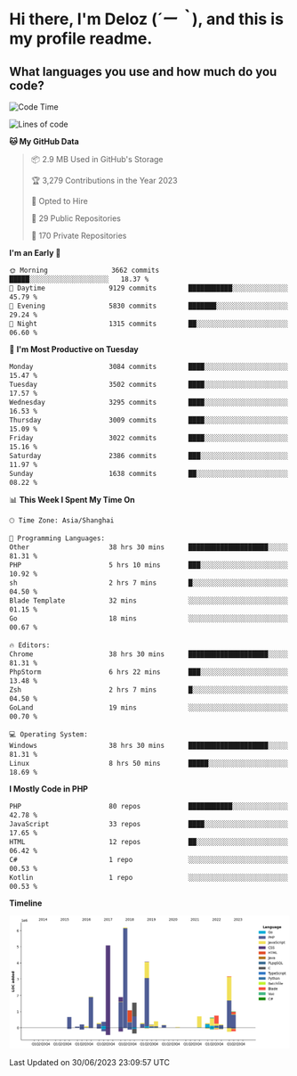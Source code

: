 # **Hi there, I'm Deloz (*´ー｀*), and this is my profile readme.**

## **What languages you use and how much do you code?**

<!--START_SECTION:waka-->
![Code Time](http://img.shields.io/badge/Code%20Time-1%2C787%20hrs%2023%20mins-blue)

![Lines of code](https://img.shields.io/badge/From%20Hello%20World%20I%27ve%20Written-31.1%20million%20lines%20of%20code-blue)

**🐱 My GitHub Data** 

> 📦 2.9 MB Used in GitHub's Storage 
 > 
> 🏆 3,279 Contributions in the Year 2023
 > 
> 💼 Opted to Hire
 > 
> 📜 29 Public Repositories 
 > 
> 🔑 170 Private Repositories 
 > 
**I'm an Early 🐤** 

```text
🌞 Morning                3662 commits        █████░░░░░░░░░░░░░░░░░░░░   18.37 % 
🌆 Daytime                9129 commits        ███████████░░░░░░░░░░░░░░   45.79 % 
🌃 Evening                5830 commits        ███████░░░░░░░░░░░░░░░░░░   29.24 % 
🌙 Night                  1315 commits        ██░░░░░░░░░░░░░░░░░░░░░░░   06.60 % 
```
📅 **I'm Most Productive on Tuesday** 

```text
Monday                   3084 commits        ████░░░░░░░░░░░░░░░░░░░░░   15.47 % 
Tuesday                  3502 commits        ████░░░░░░░░░░░░░░░░░░░░░   17.57 % 
Wednesday                3295 commits        ████░░░░░░░░░░░░░░░░░░░░░   16.53 % 
Thursday                 3009 commits        ████░░░░░░░░░░░░░░░░░░░░░   15.09 % 
Friday                   3022 commits        ████░░░░░░░░░░░░░░░░░░░░░   15.16 % 
Saturday                 2386 commits        ███░░░░░░░░░░░░░░░░░░░░░░   11.97 % 
Sunday                   1638 commits        ██░░░░░░░░░░░░░░░░░░░░░░░   08.22 % 
```


📊 **This Week I Spent My Time On** 

```text
🕑︎ Time Zone: Asia/Shanghai

💬 Programming Languages: 
Other                    38 hrs 30 mins      ████████████████████░░░░░   81.31 % 
PHP                      5 hrs 10 mins       ███░░░░░░░░░░░░░░░░░░░░░░   10.92 % 
sh                       2 hrs 7 mins        █░░░░░░░░░░░░░░░░░░░░░░░░   04.50 % 
Blade Template           32 mins             ░░░░░░░░░░░░░░░░░░░░░░░░░   01.15 % 
Go                       18 mins             ░░░░░░░░░░░░░░░░░░░░░░░░░   00.67 % 

🔥 Editors: 
Chrome                   38 hrs 30 mins      ████████████████████░░░░░   81.31 % 
PhpStorm                 6 hrs 22 mins       ███░░░░░░░░░░░░░░░░░░░░░░   13.48 % 
Zsh                      2 hrs 7 mins        █░░░░░░░░░░░░░░░░░░░░░░░░   04.50 % 
GoLand                   19 mins             ░░░░░░░░░░░░░░░░░░░░░░░░░   00.70 % 

💻 Operating System: 
Windows                  38 hrs 30 mins      ████████████████████░░░░░   81.31 % 
Linux                    8 hrs 50 mins       █████░░░░░░░░░░░░░░░░░░░░   18.69 % 
```

**I Mostly Code in PHP** 

```text
PHP                      80 repos            ███████████░░░░░░░░░░░░░░   42.78 % 
JavaScript               33 repos            ████░░░░░░░░░░░░░░░░░░░░░   17.65 % 
HTML                     12 repos            ██░░░░░░░░░░░░░░░░░░░░░░░   06.42 % 
C#                       1 repo              ░░░░░░░░░░░░░░░░░░░░░░░░░   00.53 % 
Kotlin                   1 repo              ░░░░░░░░░░░░░░░░░░░░░░░░░   00.53 % 
```



**Timeline**

![Lines of Code chart](https://raw.githubusercontent.com/deloz/deloz/main/assets/bar_graph.png)


 Last Updated on 30/06/2023 23:09:57 UTC
<!--END_SECTION:waka-->
